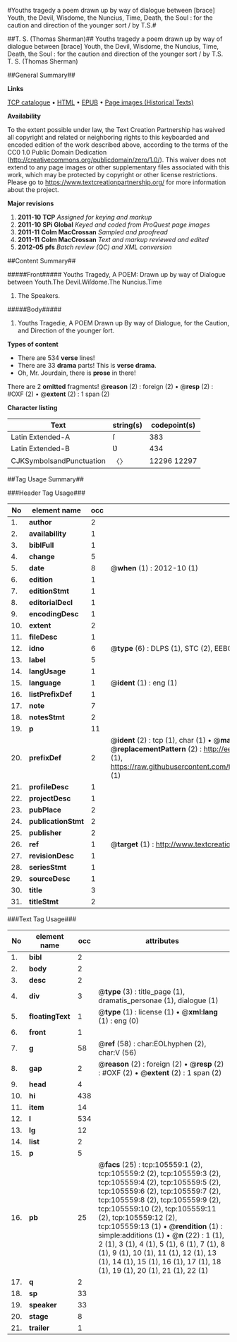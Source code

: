 #Youths tragedy a poem drawn up by way of dialogue between [brace] Youth, the Devil, Wisdome, the Nuncius, Time, Death, the Soul : for the caution and direction of the younger sort / by T.S.#

##T. S. (Thomas Sherman)##
Youths tragedy a poem drawn up by way of dialogue between [brace] Youth, the Devil, Wisdome, the Nuncius, Time, Death, the Soul : for the caution and direction of the younger sort / by T.S.
T. S. (Thomas Sherman)

##General Summary##

**Links**

[TCP catalogue](http://www.ota.ox.ac.uk/tcp/)  • 
[HTML](http://tei.it.ox.ac.uk/tcp/Texts-HTML/free/A59/A59921.html)  • 
[EPUB](http://tei.it.ox.ac.uk/tcp/Texts-EPUB/free/A59/A59921.epub) • 
[Page images (Historical Texts)](https://historicaltexts.jisc.ac.uk/eebo-16971671e)

**Availability**

To the extent possible under law, the Text Creation Partnership has waived all copyright and related or neighboring rights to this keyboarded and encoded edition of the work described above, according to the terms of the CC0 1.0 Public Domain Dedication (http://creativecommons.org/publicdomain/zero/1.0/). This waiver does not extend to any page images or other supplementary files associated with this work, which may be protected by copyright or other license restrictions. Please go to https://www.textcreationpartnership.org/ for more information about the project.

**Major revisions**

1. __2011-10__ __TCP__ *Assigned for keying and markup*
1. __2011-10__ __SPi Global__ *Keyed and coded from ProQuest page images*
1. __2011-11__ __Colm MacCrossan__ *Sampled and proofread*
1. __2011-11__ __Colm MacCrossan__ *Text and markup reviewed and edited*
1. __2012-05__ __pfs__ *Batch review (QC) and XML conversion*

##Content Summary##

#####Front#####
Youths Tragedy, A POEM: Drawn up by way of Dialogue between
Youth.The Devil.Wiſdome.The Nuncius.Time
1. The Speakers.

#####Body#####

1. Youths Tragedie, A POEM Drawn up By way of Dialogue, for the Caution, and Direction of the younger ſort.

**Types of content**

  * There are 534 **verse** lines!
  * There are 33 **drama** parts! This is **verse drama**.
  * Oh, Mr. Jourdain, there is **prose** in there!

There are 2 **omitted** fragments! 
 @__reason__ (2) : foreign (2)  •  @__resp__ (2) : #OXF (2)  •  @__extent__ (2) : 1 span (2)

**Character listing**


|Text|string(s)|codepoint(s)|
|---|---|---|
|Latin Extended-A|ſ|383|
|Latin Extended-B|Ʋ|434|
|CJKSymbolsandPunctuation|〈〉|12296 12297|

##Tag Usage Summary##

###Header Tag Usage###

|No|element name|occ|attributes|
|---|---|---|---|
|1.|__author__|2||
|2.|__availability__|1||
|3.|__biblFull__|1||
|4.|__change__|5||
|5.|__date__|8| @__when__ (1) : 2012-10 (1)|
|6.|__edition__|1||
|7.|__editionStmt__|1||
|8.|__editorialDecl__|1||
|9.|__encodingDesc__|1||
|10.|__extent__|2||
|11.|__fileDesc__|1||
|12.|__idno__|6| @__type__ (6) : DLPS (1), STC (2), EEBO-CITATION (1), OCLC (1), VID (1)|
|13.|__label__|5||
|14.|__langUsage__|1||
|15.|__language__|1| @__ident__ (1) : eng (1)|
|16.|__listPrefixDef__|1||
|17.|__note__|7||
|18.|__notesStmt__|2||
|19.|__p__|11||
|20.|__prefixDef__|2| @__ident__ (2) : tcp (1), char (1)  •  @__matchPattern__ (2) : ([0-9\-]+):([0-9IVX]+) (1), (.+) (1)  •  @__replacementPattern__ (2) : http://eebo.chadwyck.com/downloadtiff?vid=$1&page=$2 (1), https://raw.githubusercontent.com/textcreationpartnership/Texts/master/tcpchars.xml#$1 (1)|
|21.|__profileDesc__|1||
|22.|__projectDesc__|1||
|23.|__pubPlace__|2||
|24.|__publicationStmt__|2||
|25.|__publisher__|2||
|26.|__ref__|1| @__target__ (1) : http://www.textcreationpartnership.org/docs/. (1)|
|27.|__revisionDesc__|1||
|28.|__seriesStmt__|1||
|29.|__sourceDesc__|1||
|30.|__title__|3||
|31.|__titleStmt__|2||


###Text Tag Usage###

|No|element name|occ|attributes|
|---|---|---|---|
|1.|__bibl__|2||
|2.|__body__|2||
|3.|__desc__|2||
|4.|__div__|3| @__type__ (3) : title_page (1), dramatis_personae (1), dialogue (1)|
|5.|__floatingText__|1| @__type__ (1) : license (1)  •  @__xml:lang__ (1) : eng (0)|
|6.|__front__|1||
|7.|__g__|58| @__ref__ (58) : char:EOLhyphen (2), char:V (56)|
|8.|__gap__|2| @__reason__ (2) : foreign (2)  •  @__resp__ (2) : #OXF (2)  •  @__extent__ (2) : 1 span (2)|
|9.|__head__|4||
|10.|__hi__|438||
|11.|__item__|14||
|12.|__l__|534||
|13.|__lg__|12||
|14.|__list__|2||
|15.|__p__|5||
|16.|__pb__|25| @__facs__ (25) : tcp:105559:1 (2), tcp:105559:2 (2), tcp:105559:3 (2), tcp:105559:4 (2), tcp:105559:5 (2), tcp:105559:6 (2), tcp:105559:7 (2), tcp:105559:8 (2), tcp:105559:9 (2), tcp:105559:10 (2), tcp:105559:11 (2), tcp:105559:12 (2), tcp:105559:13 (1)  •  @__rendition__ (1) : simple:additions (1)  •  @__n__ (22) : 1 (1), 2 (1), 3 (1), 4 (1), 5 (1), 6 (1), 7 (1), 8 (1), 9 (1), 10 (1), 11 (1), 12 (1), 13 (1), 14 (1), 15 (1), 16 (1), 17 (1), 18 (1), 19 (1), 20 (1), 21 (1), 22 (1)|
|17.|__q__|2||
|18.|__sp__|33||
|19.|__speaker__|33||
|20.|__stage__|8||
|21.|__trailer__|1||
